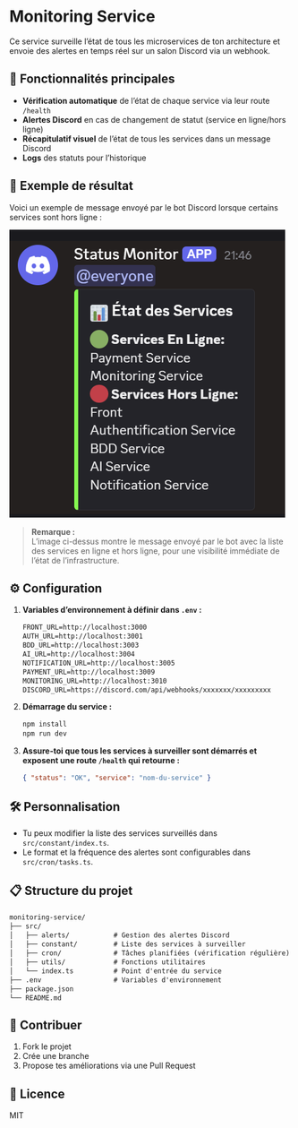 # Monitoring Service

Ce service surveille l’état de tous les microservices de ton architecture et envoie des alertes en temps réel sur un salon Discord via un webhook.

## 🚦 Fonctionnalités principales

- **Vérification automatique** de l’état de chaque service via leur route `/health`
- **Alertes Discord** en cas de changement de statut (service en ligne/hors ligne)
- **Récapitulatif visuel** de l’état de tous les services dans un message Discord
- **Logs** des statuts pour l’historique

## 📸 Exemple de résultat

Voici un exemple de message envoyé par le bot Discord lorsque certains services sont hors ligne :

![Aperçu du bot Discord](./docs/discord-status-example.png)

> **Remarque :**  
> L’image ci-dessus montre le message envoyé par le bot avec la liste des services en ligne et hors ligne, pour une visibilité immédiate de l’état de l’infrastructure.

## ⚙️ Configuration

1. **Variables d’environnement à définir dans `.env` :**
    ```env
    FRONT_URL=http://localhost:3000
    AUTH_URL=http://localhost:3001
    BDD_URL=http://localhost:3003
    AI_URL=http://localhost:3004
    NOTIFICATION_URL=http://localhost:3005
    PAYMENT_URL=http://localhost:3009
    MONITORING_URL=http://localhost:3010
    DISCORD_URL=https://discord.com/api/webhooks/xxxxxxx/xxxxxxxxx
    ```

2. **Démarrage du service :**
    ```bash
    npm install
    npm run dev
    ```

3. **Assure-toi que tous les services à surveiller sont démarrés et exposent une route `/health` qui retourne :**
    ```json
    { "status": "OK", "service": "nom-du-service" }
    ```

## 🛠️ Personnalisation

- Tu peux modifier la liste des services surveillés dans `src/constant/index.ts`.
- Le format et la fréquence des alertes sont configurables dans `src/cron/tasks.ts`.

## 📋 Structure du projet

```
monitoring-service/
├── src/
│   ├── alerts/           # Gestion des alertes Discord
│   ├── constant/         # Liste des services à surveiller
│   ├── cron/             # Tâches planifiées (vérification régulière)
│   ├── utils/            # Fonctions utilitaires
│   └── index.ts          # Point d'entrée du service
├── .env                  # Variables d'environnement
├── package.json
└── README.md
```

## 🤝 Contribuer

1. Fork le projet
2. Crée une branche
3. Propose tes améliorations via une Pull Request

## 📄 Licence

MIT 